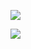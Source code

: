 ![](https://www.nta.go.jp/tmp/dc704ff9-bfe4-44fe-b623-ce3265dc687e/images/78e378e7955fe0b777256d77b44ebe7e719787461391dbff2e14bf4865a05a7a.jpg)

![](https://www.nta.go.jp/tmp/dc704ff9-bfe4-44fe-b623-ce3265dc687e/images/3d3816201688509723b83b7e70344a3c4b48d571f83ee9523724c570fc3b25f5.jpg)